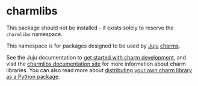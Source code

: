 # charmlibs

This package should not be installed - it exists solely to reserve the `charmlibs` namespace.

This namespace is for packages designed to be used by [Juju](https://juju.is/) [charms](https://juju.is/charms-architecture).

See the Juju documentation to [get started with charm development](https://documentation.ubuntu.com/juju/3.6/howto/manage-charms/#build-a-charm), and visit the [charmlibs documentation site](https://canonical-charmlibs.readthedocs-hosted.com/) for more information about charm libraries. You can also read more about [distributing your own charm library as a Python package](https://canonical-charmlibs.readthedocs-hosted.com/how-to/python-package/#how-to-python-package).
